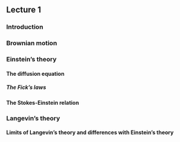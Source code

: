 ## Lecture 1
### Introduction
### Brownian motion
### Einstein’s theory
#### The diffusion equation
##### The Fick’s laws
#### The Stokes-Einstein relation
### Langevin’s theory
#### Limits of Langevin’s theory and differences with Einstein’s theory